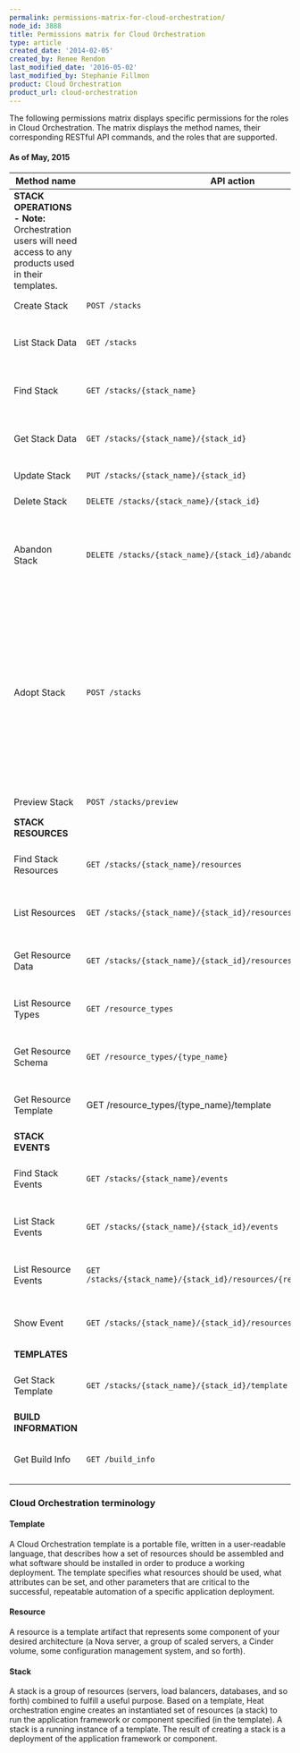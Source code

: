 ```yaml
---
permalink: permissions-matrix-for-cloud-orchestration/
node_id: 3888
title: Permissions matrix for Cloud Orchestration
type: article
created_date: '2014-02-05'
created_by: Renee Rendon
last_modified_date: '2016-05-02'
last_modified_by: Stephanie Fillmon
product: Cloud Orchestration
product_url: cloud-orchestration
---
```


The following permissions matrix displays specific permissions for the roles in Cloud Orchestration. The matrix displays the method names, their corresponding RESTful API commands, and the roles that are supported.

#### As of May, 2015

Method name	| API action | Role | Description
--- | --- | --- | ---
**STACK OPERATIONS - Note:** Orchestration users will need access to any products used in their templates. | | |
Create Stack | ```POST /stacks``` | **Creator  & Admin** | Creates a stack.
List Stack Data | ```GET /stacks``` |	**Observer & Creator & Admin** | Lists active stacks.
Find Stack | ```GET /stacks/{stack_name}``` | **Observer & Creator & Admin** | Finds the canonical URL for a specified stack.
Get Stack Data | ```GET /stacks/{stack_name}/{stack_id}``` | **Observer & Creator & Admin** | Gets data about a specified stack.
Update Stack | ```PUT /stacks/{stack_name}/{stack_id}``` | **Creator & Admin** | Updates a specified stack.
Delete Stack | ```DELETE /stacks/{stack_name}/{stack_id}``` | **Admin only** | Deletes a specified stack.
Abandon Stack | ```DELETE /stacks/{stack_name}/{stack_id}/abandon``` | **Admin only** | Deletes a given stack (from orchestration system database) but leaves the stack resources intact.
Adopt Stack | ```POST /stacks``` | **Creator & Admin** | This operation is similar to the Create Stack operation. Along with stack create parameters, an additional body parameter 'adopt_stack_data' must be provided (adopt_stack_data type is String). Data returned by Abandon Stack could be provided as adopt_stack_data.
Preview Stack | ```POST /stacks/preview``` | **Creator & Admin** | Previews a stack.
**STACK RESOURCES** | | |
Find Stack Resources | ```GET /stacks/{stack_name}/resources``` | **Observer & Creator & Admin** | Finds the canonical URL for the resource list of a specified stack.
List Resources | ```GET /stacks/{stack_name}/{stack_id}/resources``` | **Observer & Creator & Admin** |	Lists resources in a stack.
Get Resource Data | ```GET /stacks/{stack_name}/{stack_id}/resources/{resource_name}``` | **Observer & Creator & Admin** | Gets data for a specified resource.
List Resource Types	| ```GET /resource_types``` | **Observer & Creator & Admin** | Lists the supported template resource types.
Get Resource Schema | ```GET /resource_types/{type_name}``` | **Observer & Creator & Admin** | Gets the interface schema for a specified resource type.
Get Resource Template | GET /resource_types/{type_name}/template | **Observer & Creator & Admin** | Gets a template representation for a specified resource type.
**STACK EVENTS** | | |
Find Stack Events | ```GET /stacks/{stack_name}/events``` | **Observer & Creator & Admin** | Finds the canonical URL for the event list of a specified stack.
List Stack Events | ```GET /stacks/{stack_name}/{stack_id}/events``` | **Observer & Creator & Admin** | Lists events for a specified stack.
List Resource Events | ```GET /stacks/{stack_name}/{stack_id}/resources/{resource_name}/events``` |**Observer & Creator & Admin** | Lists events for a specified stack resource.
Show Event | ```GET /stacks/{stack_name}/{stack_id}/resources/events/{event_id}``` | **Observer & Creator & Admin** | Gets data about a specified event.
**TEMPLATES** | | |
Get Stack Template | ```GET /stacks/{stack_name}/{stack_id}/template``` | **Observer & Creator & Admin** | Gets a template for a specified stack.
**BUILD INFORMATION** | | |
Get Build Info | ```GET /build_info``` | **Observer & Creator & Admin** | Gets information about the current heat build.

### Cloud Orchestration terminology

#### Template

A Cloud Orchestration template is a portable file, written in a user-readable language, that describes how a set of resources should be assembled and what software should be installed in order to produce a working deployment. The template specifies what resources should be used, what attributes can be set, and other parameters that are critical to the successful, repeatable automation of a specific application deployment.

#### Resource

A resource is a template artifact that represents some component of your desired architecture (a Nova server, a group of scaled servers, a Cinder volume, some configuration management system, and so forth).

#### Stack

A stack is a group of resources (servers, load balancers, databases, and so forth) combined to fulfill a useful purpose. Based on a template, Heat orchestration engine creates an instantiated set of resources (a stack) to run the application framework or component specified (in the template). A stack is a running instance of a template. The result of creating a stack is a deployment of the application framework or component.
